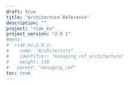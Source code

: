 ```yaml
---
draft: true
title: "Architecture Reference"
description: ""
project: "riak_kv"
project_version: "2.0.1"
#menu:
#  riak_kv-2.0.1:
#    name: "Architecture"
#    identifier: "managing_ref_architecture"
#    weight: 116
#   parent: "managing_ref"
toc: true
---
```


<!-- TODO: Content -->
